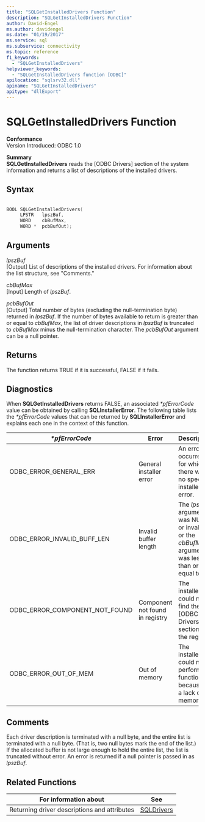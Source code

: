 ```yaml
---
title: "SQLGetInstalledDrivers Function"
description: "SQLGetInstalledDrivers Function"
author: David-Engel
ms.author: davidengel
ms.date: "01/19/2017"
ms.service: sql
ms.subservice: connectivity
ms.topic: reference
f1_keywords:
  - "SQLGetInstalledDrivers"
helpviewer_keywords:
  - "SQLGetInstalledDrivers function [ODBC]"
apilocation: "sqlsrv32.dll"
apiname: "SQLGetInstalledDrivers"
apitype: "dllExport"
---
```

# SQLGetInstalledDrivers Function
**Conformance**  
 Version Introduced: ODBC 1.0  
  
 **Summary**  
 **SQLGetInstalledDrivers** reads the [ODBC Drivers] section of the system information and returns a list of descriptions of the installed drivers.  
  
## Syntax  
  
```cpp  
  
BOOL SQLGetInstalledDrivers(  
     LPSTR   lpszBuf,  
     WORD    cbBufMax,  
     WORD *  pcbBufOut);  
```  
  
## Arguments  
 *lpszBuf*  
 [Output] List of descriptions of the installed drivers. For information about the list structure, see "Comments."  
  
 *cbBufMax*  
 [Input] Length of *lpszBuf*.  
  
 *pcbBufOut*  
 [Output] Total number of bytes (excluding the null-termination byte) returned in *lpszBuf*. If the number of bytes available to return is greater than or equal to *cbBufMax*, the list of driver descriptions in *lpszBuf* is truncated to *cbBufMax* minus the null-termination character. The *pcbBufOut* argument can be a null pointer.  
  
## Returns  
 The function returns TRUE if it is successful, FALSE if it fails.  
  
## Diagnostics  
 When **SQLGetInstalledDrivers** returns FALSE, an associated *\*pfErrorCode* value can be obtained by calling **SQLInstallerError**. The following table lists the *\*pfErrorCode* values that can be returned by **SQLInstallerError** and explains each one in the context of this function.  
  
|*\*pfErrorCode*|Error|Description|  
|---------------------|-----------|-----------------|  
|ODBC_ERROR_GENERAL_ERR|General installer error|An error occurred for which there was no specific installer error.|  
|ODBC_ERROR_INVALID_BUFF_LEN|Invalid buffer length|The *lpszBuf* argument was NULL or invalid, or the *cbBufMax* argument was less than or equal to 0.|  
|ODBC_ERROR_COMPONENT_NOT_FOUND|Component not found in registry|The installer could not find the [ODBC Drivers] section in the registry.|  
|ODBC_ERROR_OUT_OF_MEM|Out of memory|The installer could not perform the function because of a lack of memory.|  
  
## Comments  
 Each driver description is terminated with a null byte, and the entire list is terminated with a null byte. (That is, two null bytes mark the end of the list.) If the allocated buffer is not large enough to hold the entire list, the list is truncated without error. An error is returned if a null pointer is passed in as *lpszBuf*.  
  
## Related Functions  
  
|For information about|See|  
|---------------------------|---------|  
|Returning driver descriptions and attributes|[SQLDrivers](../../../odbc/reference/syntax/sqldrivers-function.md)|
